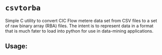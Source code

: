 # `csvtorba`

Simple C utility to convert CIC Flow metere data set from CSV files to a set of
raw binary array (RBA) files. The intent is to represent data in a format that
is much fater to load into python for use in data-mining applications.

## Usage:
```

```



